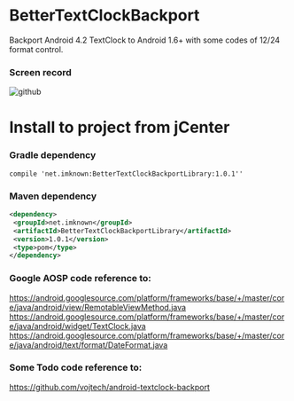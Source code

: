 # BetterTextClockBackport
Backport Android 4.2 TextClock to Android 1.6+ with some codes of 12/24 format control.

### Screen record
![github](https://raw.githubusercontent.com/imknown/BetterTextClockBackport/master/Art/screen_record.gif "github")

# Install to project from jCenter
### Gradle dependency
`compile 'net.imknown:BetterTextClockBackportLibrary:1.0.1''`

### Maven dependency
 ``` xml
<dependency>
  <groupId>net.imknown</groupId>
  <artifactId>BetterTextClockBackportLibrary</artifactId>
  <version>1.0.1</version>
  <type>pom</type>
</dependency>
 ```

### Google AOSP code reference to:
https://android.googlesource.com/platform/frameworks/base/+/master/core/java/android/view/RemotableViewMethod.java
https://android.googlesource.com/platform/frameworks/base/+/master/core/java/android/widget/TextClock.java
https://android.googlesource.com/platform/frameworks/base/+/master/core/java/android/text/format/DateFormat.java

### Some Todo code reference to:
https://github.com/vojtech/android-textclock-backport
